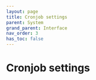 ```yaml
---
layout: page
title: Cronjob settings
parent: System
grand_parent: Interface
nav_order: 3
has_toc: false
---
```


# Cronjob settings
